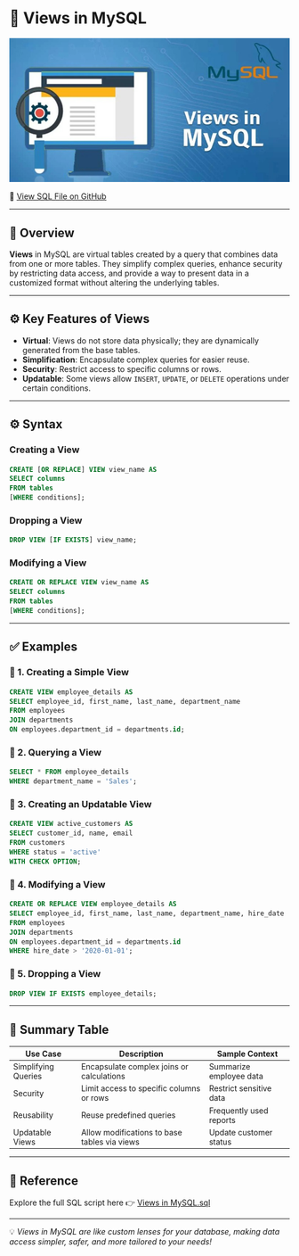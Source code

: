 # 🧠 Views in MySQL

<p align="center">
  <img src="https://github.com/jeevan499/SQL/blob/main/6.%20Views/Views%20in%20SQL.jpg" alt="MySQL Views" />
</p>

🔗 [View SQL File on GitHub](https://github.com/jeevan499/SQL/blob/main/6.%20Views/Views%20in%20Mysql%20by%20Jeevan%20Raj.sql)

---

## 📘 Overview

**Views** in MySQL are virtual tables created by a query that combines data from one or more tables. They simplify complex queries, enhance security by restricting data access, and provide a way to present data in a customized format without altering the underlying tables.

---

## ⚙️ Key Features of Views

- **Virtual**: Views do not store data physically; they are dynamically generated from the base tables.
- **Simplification**: Encapsulate complex queries for easier reuse.
- **Security**: Restrict access to specific columns or rows.
- **Updatable**: Some views allow `INSERT`, `UPDATE`, or `DELETE` operations under certain conditions.

---

## ⚙️ Syntax

### Creating a View
```sql
CREATE [OR REPLACE] VIEW view_name AS
SELECT columns
FROM tables
[WHERE conditions];
```

### Dropping a View
```sql
DROP VIEW [IF EXISTS] view_name;
```

### Modifying a View
```sql
CREATE OR REPLACE VIEW view_name AS
SELECT columns
FROM tables
[WHERE conditions];
```

---

## ✅ Examples

### 🔹 1. Creating a Simple View

```sql
CREATE VIEW employee_details AS
SELECT employee_id, first_name, last_name, department_name
FROM employees
JOIN departments
ON employees.department_id = departments.id;
```

### 🔹 2. Querying a View

```sql
SELECT * FROM employee_details
WHERE department_name = 'Sales';
```

### 🔹 3. Creating an Updatable View

```sql
CREATE VIEW active_customers AS
SELECT customer_id, name, email
FROM customers
WHERE status = 'active'
WITH CHECK OPTION;
```

### 🔹 4. Modifying a View

```sql
CREATE OR REPLACE VIEW employee_details AS
SELECT employee_id, first_name, last_name, department_name, hire_date
FROM employees
JOIN departments
ON employees.department_id = departments.id
WHERE hire_date > '2020-01-01';
```

### 🔹 5. Dropping a View

```sql
DROP VIEW IF EXISTS employee_details;
```

---

## 📎 Summary Table

| Use Case             | Description                                          | Sample Context                     |
|----------------------|-----------------------------------------------------|------------------------------------|
| Simplifying Queries  | Encapsulate complex joins or calculations           | Summarize employee data            |
| Security             | Limit access to specific columns or rows            | Restrict sensitive data            |
| Reusability          | Reuse predefined queries                            | Frequently used reports            |
| Updatable Views      | Allow modifications to base tables via views        | Update customer status             |

---

## 📎 Reference

Explore the full SQL script here 👉 [Views in MySQL.sql](https://github.com/jeevan499/SQL/blob/main/6.%20Views/Views%20in%20Mysql%20by%20Jeevan%20Raj.sql)

---

💡 *Views in MySQL are like custom lenses for your database, making data access simpler, safer, and more tailored to your needs!*

